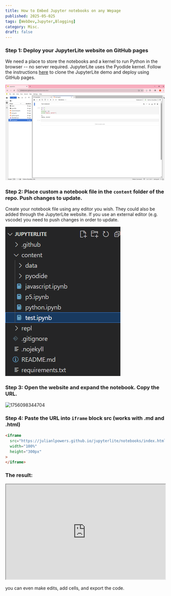 ```yaml
---
title: How to Embed Jupyter notebooks on any Wepage
published: 2025-05-025
tags: [WebDev,Jupyter,Blogging]
category: Misc.
draft: false
---
```

### Step 1: Deploy your JupyterLite website on GitHub pages

We need a place to store the notebooks and a kernel to run Python in the browser -- no server required. JupyterLite uses the Pyodide kernel. Follow the instructions [here](https://jupyterlite.readthedocs.io/en/latest/quickstart/deploy.html) to clone the JupyterLite demo and deploy using GitHub pages.

![1756097288598](image/embed_jupyter/1756097288598.png)

### Step 2: Place custom a notebook file in the `content` folder of the repo. Push changes to update.

Create your notebook file using any editor you wish. They could also be added through the JupyterLite website. If you use an external editor (e.g. vscode) you need to push changes in order to update.

![1756097481930](image/embed_jupyter/1756097481930.png)

### Step 3: Open the website and expand the notebook. Copy the URL.

![1756098344704](image/embed_jupyter/1756098344704.gif)

### Step 4: Paste the URL into `iframe` block src (works with .md and .html)

```md
<iframe
  src="https://julianlpowers.github.io/jupyterlite/notebooks/index.html?path=test.ipynb"
  width="100%"
  height="300px"
>
</iframe>
```

### The result:

<iframe
  src="https://julianlpowers.github.io/jupyterlite/notebooks/index.html?path=test.ipynb"
  width="100%"
  height="300px"
>
</iframe>

you can even make edits, add cells, and export the code.
